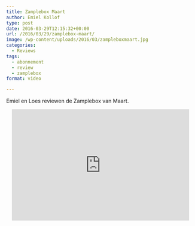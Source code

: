 ```yaml
---
title: Zamplebox Maart
author: Emiel Kollof
type: post
date: 2016-03-29T12:15:32+00:00
url: /2016/03/29/zamplebox-maart/
image: /wp-content/uploads/2016/03/zampleboxmaart.jpg
categories:
  - Reviews
tags:
  - abonnement
  - review
  - zamplebox
format: video

---
```

Emiel en Loes reviewen de Zamplebox van Maart.

<span class="embed-youtube" style="text-align:center; display: block;"><iframe class='youtube-player' type='text/html' width='474' height='297' src='https://www.youtube.com/embed/IMf3QQqDgjU?version=3&#038;rel=1&#038;fs=1&#038;autohide=2&#038;showsearch=0&#038;showinfo=1&#038;iv_load_policy=1&#038;wmode=transparent' allowfullscreen='true' style='border:0;'></iframe></span>